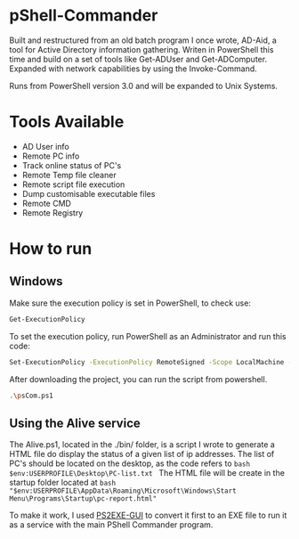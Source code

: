  # pShell-Commander                

Built and restructured from an old batch program I once wrote, AD-Aid, a tool for Active Directory information gathering. Writen in PowerShell this time and build on a set of tools like Get-ADUser and Get-ADComputer.
Expanded with network capabilities by using the Invoke-Command.

Runs from PowerShell version 3.0  and will be expanded to Unix Systems.

# Tools Available

- AD User info
- Remote PC info
- Track online status of PC's
- Remote Temp file cleaner
- Remote script file execution
- Dump customisable executable files
- Remote CMD
- Remote Registry

# How to run

## Windows

Make sure the execution policy is set in PowerShell, to check use:

```bash
Get-ExecutionPolicy
```

To set the execution policy, run PowerShell as an Administrator and run this code:

```bash
Set-ExecutionPolicy -ExecutionPolicy RemoteSigned -Scope LocalMachine -Force
```

After downloading the project, you can run the script from powershell.

```bash
.\psCom.ps1
```

## Using the Alive service

The Alive.ps1, located in the ./bin/ folder, is a script I wrote to generate a HTML file do display the status of a given list of ip addresses. The list of PC's should be located on the desktop, as the code refers to ```bash $env:USERPROFILE\Desktop\PC-list.txt ```
The HTML file will be create in the startup folder located at ```bash "$env:USERPROFILE\AppData\Roaming\Microsoft\Windows\Start Menu\Programs\Startup\pc-report.html" ```

To make it work, I used [PS2EXE-GUI](https://gallery.technet.microsoft.com/scriptcenter/PS2EXE-GUI-Convert-e7cb69d5) to convert it first to an EXE file to run it as a service with the main PShell Commander program.


